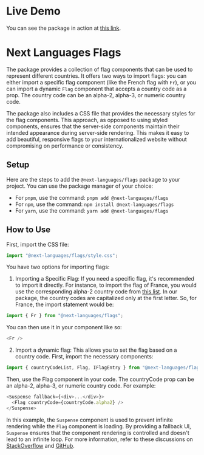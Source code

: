 # Live Demo

You can see the package in action at [this link](https://next-flags-iota.vercel.app/).

# Next Languages Flags

The package provides a collection of flag components that can be used to represent different countries. It offers two ways to import flags: you can either import a specific flag component (like the French flag with `Fr`), or you can import a dynamic `Flag` component that accepts a country code as a prop. The country code can be an alpha-2, alpha-3, or numeric country code.

The package also includes a CSS file that provides the necessary styles for the flag components. This approach, as opposed to using styled components, ensures that the server-side components maintain their intended appearance during server-side rendering. This makes it easy to add beautiful, responsive flags to your internationalized website without compromising on performance or consistency.

## Setup

Here are the steps to add the `@next-languages/flags` package to your project. You can use the package manager of your choice:

- For `pnpm`, use the command: `pnpm add @next-languages/flags`
- For `npm`, use the command: `npm install @next-languages/flags`
- For `yarn`, use the command: `yarn add @next-languages/flags`

## How to Use

First, import the CSS file:

```javascript
import "@next-languages/flags/style.css";
```

You have two options for importing flags:

1. Importing a Specific Flag: If you need a specific flag, it's recommended to import it directly. For instance, to import the flag of France, you would use the corresponding alpha-2 country code from [this list](https://www.iban.com/country-codes). In our package, the country codes are capitalized only at the first letter. So, for France, the import statement would be:

```javascript
import { Fr } from "@next-languages/flags";
```

You can then use it in your component like so:

```javascript
<Fr />
```

2. Import a dynamic flag: This allows you to set the flag based on a country code. First, import the necessary components:

```javascript
import { countryCodeList, Flag, IFlagEntry } from "@next-languages/flags";
```

Then, use the Flag component in your code. The countryCode prop can be an alpha-2, alpha-3, or numeric country code. For example:

```javascript
<Suspense fallback={<div>...</div>}>
  <Flag countryCode={countryCode.alpha2} />
</Suspense>
```

In this example, the `Suspense` component is used to prevent infinite rendering while the `Flag` component is loading. By providing a fallback UI, `Suspense` ensures that the component rendering is controlled and doesn't lead to an infinite loop. For more information, refer to these discussions on [StackOverflow](https://stackoverflow.com/questions/71594952/react-18-infinite-rendering-when-passing-a-state-variable-for-lazy-loading) and [GitHub](https://github.com/facebook/react/issues/24534).

